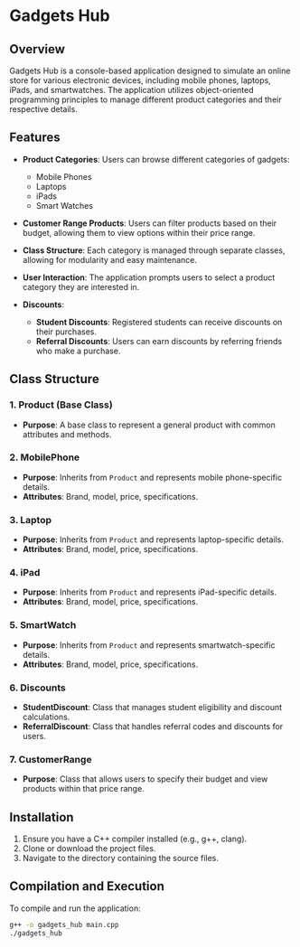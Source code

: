 # Gadgets Hub

## Overview

Gadgets Hub is a console-based application designed to simulate an online store for various electronic devices, including mobile phones, laptops, iPads, and smartwatches. The application utilizes object-oriented programming principles to manage different product categories and their respective details.

## Features

- **Product Categories**: Users can browse different categories of gadgets:
  - Mobile Phones
  - Laptops
  - iPads
  - Smart Watches

- **Customer Range Products**: Users can filter products based on their budget, allowing them to view options within their price range.

- **Class Structure**: Each category is managed through separate classes, allowing for modularity and easy maintenance.

- **User Interaction**: The application prompts users to select a product category they are interested in.

- **Discounts**: 
  - **Student Discounts**: Registered students can receive discounts on their purchases.
  - **Referral Discounts**: Users can earn discounts by referring friends who make a purchase.

## Class Structure

### 1. Product (Base Class)

- **Purpose**: A base class to represent a general product with common attributes and methods.

### 2. MobilePhone

- **Purpose**: Inherits from `Product` and represents mobile phone-specific details.
- **Attributes**: Brand, model, price, specifications.

### 3. Laptop

- **Purpose**: Inherits from `Product` and represents laptop-specific details.
- **Attributes**: Brand, model, price, specifications.

### 4. iPad

- **Purpose**: Inherits from `Product` and represents iPad-specific details.
- **Attributes**: Brand, model, price, specifications.

### 5. SmartWatch

- **Purpose**: Inherits from `Product` and represents smartwatch-specific details.
- **Attributes**: Brand, model, price, specifications.

### 6. Discounts

- **StudentDiscount**: Class that manages student eligibility and discount calculations.
- **ReferralDiscount**: Class that handles referral codes and discounts for users.

### 7. CustomerRange

- **Purpose**: Class that allows users to specify their budget and view products within that price range.

## Installation

1. Ensure you have a C++ compiler installed (e.g., g++, clang).
2. Clone or download the project files.
3. Navigate to the directory containing the source files.

## Compilation and Execution

To compile and run the application:

```bash
g++ -o gadgets_hub main.cpp
./gadgets_hub
